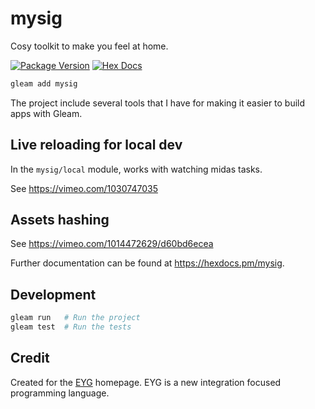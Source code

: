 # mysig

Cosy toolkit to make you feel at home.

[![Package Version](https://img.shields.io/hexpm/v/mysig)](https://hex.pm/packages/mysig)
[![Hex Docs](https://img.shields.io/badge/hex-docs-ffaff3)](https://hexdocs.pm/mysig/)

```sh
gleam add mysig
```

The project include several tools that I have for making it easier to build apps with Gleam.

## Live reloading for local dev

In the `mysig/local` module, works with watching midas tasks.

See https://vimeo.com/1030747035

## Assets hashing 

See https://vimeo.com/1014472629/d60bd6ecea

Further documentation can be found at <https://hexdocs.pm/mysig>.

## Development

```sh
gleam run   # Run the project
gleam test  # Run the tests
```

## Credit

Created for the [EYG](https://eyg.run/) homepage. EYG is a new integration focused programming language.
